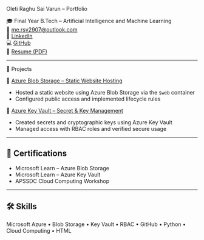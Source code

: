  Oleti Raghu Sai Varun – Portfolio

🎓 Final Year B.Tech – Artificial Intelligence and Machine Learning  
📧 me.rsv2907@outlook.com  
🔗 [LinkedIn](https://linkedin.com/in/oletiraghusaivarun)  
💻 [GitHub](https://github.com/RaghuVarun07)  
📄 [Resume (PDF)](./RSV_RESUME.pdf)

---

🚀 Projects

🔹 [Azure Blob Storage – Static Website Hosting](https://github.com/RaghuVarun07/azure-blob-storage-static-site)
- Hosted a static website using Azure Blob Storage via the `$web` container  
- Configured public access and implemented lifecycle rules

🔹 [Azure Key Vault – Secret & Key Management](https://github.com/RaghuVarun07/azure-key-vault-project)
- Created secrets and cryptographic keys using Azure Key Vault  
- Managed access with RBAC roles and verified secure usage

---

## 📜 Certifications

- Microsoft Learn – Azure Blob Storage  
- Microsoft Learn – Azure Key Vault    
- APSSDC Cloud Computing Workshop

---

## 🛠️ Skills

Microsoft Azure • Blob Storage • Key Vault • RBAC • GitHub • Python • Cloud Computing • HTML

